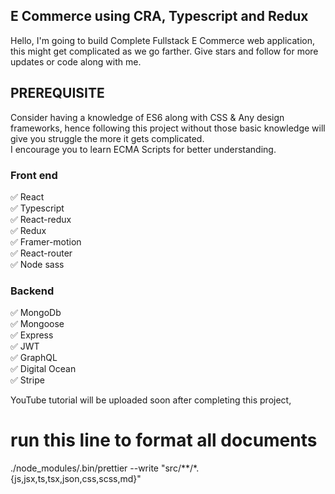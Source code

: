 <h2> E Commerce using CRA, Typescript and Redux </h2>
<p>
  Hello, I'm going to build Complete Fullstack E Commerce web application, this might get complicated as we go farther. Give stars and follow for more updates or code along with me. 
</p>


<h2> PREREQUISITE </h2>
<p>
  Consider having a knowledge of ES6 along with CSS & Any design frameworks,
  hence following this project without those basic knowledge will give you struggle the more it gets complicated.
<br/>
  I encourage you to learn ECMA Scripts for better understanding.
</p>

<h3> Front end </h3>
     ✅ React 
<br/>✅ Typescript
<br/>✅ React-redux
<br/>✅ Redux
<br/>✅ Framer-motion
<br/>✅ React-router
<br/>✅ Node sass


<h3> Backend </h3>
     ✅ MongoDb 
<br/>✅ Mongoose
<br/>✅ Express
<br/>✅ JWT
<br/>✅ GraphQL
<br/>✅ Digital Ocean
<br/>✅ Stripe

<p>
  YouTube tutorial will be uploaded soon after completing this project,

</p>

<h1>run this line to format all documents</h1>
./node_modules/.bin/prettier --write "src/**/*.{js,jsx,ts,tsx,json,css,scss,md}"